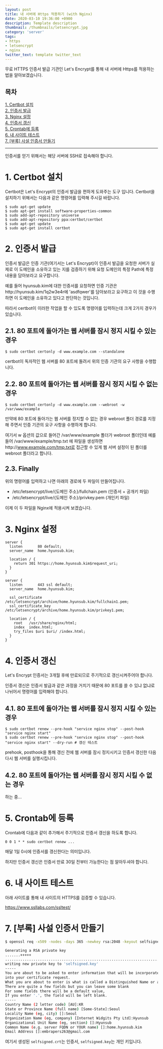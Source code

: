```yaml
---
layout: post
title: 내 서버에 Https 적용하기 (with Nginx)
date: 2020-03-10 19:36:00 +0900
description: Template description
thumbnail: /thumbnails/letsencrypt.jpg
category: 'server'
tags:
- https
- letsencrypt
- nginx
twitter_text: template twitter_text
---
```


무료 HTTPS 인증서 발급 기관인 Let's Encrypt를 통해 내 서버에 Https를 적용하는 법을 알아보겠습니다.

<!-- more -->

## 목차
[1. Certbot 설치](#1-Certbot-설치)    
[2. 인증서 발급](#2-인증서-발급)    
[3. Nginx 설정](#3-Nginx-설정)    
[4. 인증서 갱신](#4-인증서-갱신)    
[5. Crontab에 등록](#5-Crontab에-등록)    
[6. 내 사이트 테스트](#6-내-사이트-테스트)    
[7. \[부록\] 사설 인증서 만들기](#7-부록-사설-인증서-만들기)

---

인증서를 얻기 위해서는 해당 서버에 SSH로 접속해야 합니다.

# 1. Certbot 설치

Certbot은 Let's Encrypt의 인증서 발급을 편하게 도와주는 도구 입니다.
Certbot을 설치하기 위해서는 다음과 같은 명령어를 입력해 주시길 바랍니다.

```shell
$ sudo apt-get update
$ sudo apt-get install software-properties-common
$ sudo add-apt-repository universe
$ sudo add-apt-repository ppa:certbot/certbot
$ sudo apt-get update
$ sudo apt-get install certbot
```

# 2. 인증서 발급

인증서 발급은 인증 기관(여기서는 Let's Encrypt)이 인증서 발급을 요청한 서버가 실제로 이 도메인을 소유하고 있는 지를 검증하기 위해
요청 도메인의 특정 Path에 특정 내용을 담아보라고 요구합니다.

예를 들어 hyunsub.kim에 대한 인증서를 요청하면 인증 기관은 http\://hyunsub.kim/1q2w3e4r에 'asdfqwer'를 담아보라고 요구하고 이 것을 수행하면 이 도메인을 소유하고 있다고 판단하는 것입니다.

따라서 certbot이 이러한 작업을 할 수 있도록 명령어를 입력하는데 크게 2가지 경우가 있습니다.

## 2.1. 80 포트에 돌아가는 웹 서버를 잠시 정지 시킬 수 있는 경우

```shell
$ sudo certbot certonly -d www.example.com --standalone
```

certbot이 독자적인 웹 서버를 80 포트에 돌려서 위의 인증 기관의 요구 사항을 수행합니다.

## 2.2. 80 포트에 돌아가는 웹 서버를 잠시 정지 시킬 수 없는 경우

```shell
$ sudo certbot certonly -d www.example.com --webroot -w /var/www/example
```

만약에 80 포트에 돌아가는 웹 서버를 정지할 수 없는 경우 webroot 폴더 경로를 지정해 주면서 인증 기관의 요구 사항을 수행하게 합니다.

여기서 w 옵션의 값으로 들어간 /var/www/example 폴더가 webroot 폴더인데 예를 들어 /var/www/example/tmp.txt 에 파일을 생성하면
http\://www.example.com/tmp.txt로 접근할 수 있게 웹 서버 설정이 된 폴더를 webroot 폴더라고 합니다.

## 2.3. Finally

위의 명령어를 입력하고 나면 아래의 경로에 두 파일이 만들어집니다.

- /etc/letsencrypt/live/{도메인 주소}/fullchain.pem (인증서 + 공개키 파일)
- /etc/letsencrypt/live/{도메인 주소}/privkey.pem (개인키 파일)

이제 이 두 파일을 Nginx에 적용시켜 보겠습니다.

# 3. Nginx 설정

```nginx
server {
  listen       80 default;
  server_name  home.hyunsub.kim;

  location / {
    return 301 https://home.hyunsub.kim$request_uri;
  }
}

server {
  listen       443 ssl default;
  server_name  home.hyunsub.kim;

  ssl_certificate      /etc/letsencrypt/archive/home.hyunsub.kim/fullchain1.pem;
  ssl_certificate_key  /etc/letsencrypt/archive/home.hyunsub.kim/privkey1.pem;

  location / {
    root   /usr/share/nginx/html;
    index  index.html;
    try_files $uri $uri/ /index.html;
  }
}
```

# 4. 인증서 갱신

Let's Encrypt 인증서는 3개월 후에 만료되므로 주기적으로 갱신시켜주어야 합니다.

인증서 갱신은 인증서 발급과 같은 과정을 거치기 때문에 80 포트를 쓸 수 있냐 없냐로 나뉘어서 명령어를 입력해야 합니다.

## 4.1. 80 포트에 돌아가는 웹 서버를 잠시 정지 시킬 수 있는 경우

```shell
$ sudo certbot renew --pre-hook "service nginx stop" --post-hook "service nginx start"
$ sudo certbot renew --pre-hook "service nginx stop" --post-hook "service nginx start" --dry-run # 갱신 테스트
```

prehook, posthook을 통해 갱신 전에 웹 서버를 잠시 정지시키고 인증서 갱신한 다음 다시 웹 서버를 실행시킵니다.

## 4.2. 80 포트에 돌아가는 웹 서버를 잠시 정지 시킬 수 없는 경우

하는 중...

# 5. Crontab에 등록

Crontab에 다음과 같이 추가해서 주기적으로 인증서 갱신을 하도록 합니다.

```crontab
0 0 1 * * sudo certbot renew ...
```

매달 1일 0시에 인증서를 갱신한다는 의미입니다.

하지만 인증서 갱신은 인증서 만료 30일 전부터 가능한다는 점 알아두셔야 합니다.

# 6. 내 사이트 테스트

아래 사이트를 통해 내 사이트의 HTTPS를 검증할 수 있습니다.

<https://www.ssllabs.com/ssltest/>

# 7. [부록] 사설 인증서 만들기

```bash
$ openssl req -x509 -nodes -days 365 -newkey rsa:2048 -keyout selfsigned.key -out selfsigned.crt

Generating a RSA private key
.......+++++
.....................................................................................................+++++
writing new private key to 'selfsigned.key'
-----
You are about to be asked to enter information that will be incorporated
into your certificate request.
What you are about to enter is what is called a Distinguished Name or a DN.
There are quite a few fields but you can leave some blank
For some fields there will be a default value,
If you enter '.', the field will be left blank.
-----
Country Name (2 letter code) [AU]:KR
State or Province Name (full name) [Some-State]:Seoul
Locality Name (eg, city) []:Seoul
Organization Name (eg, company) [Internet Widgits Pty Ltd]:Hyunsub
Organizational Unit Name (eg, section) []:Hyunsub
Common Name (e.g. server FQDN or YOUR name) []:home.hyunsub.kim
Email Address []:embrapers263@gmail.com
```

여기서 생성된 `selfsigned.crt`는 인증서, `selfsigned.key`는 개인 키입니다.